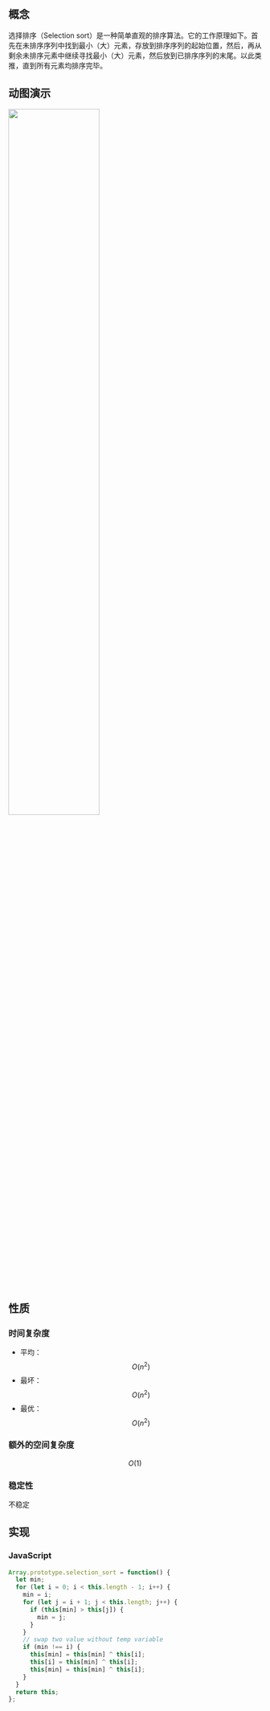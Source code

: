 ## 概念
选择排序（Selection sort）是一种简单直观的排序算法。它的工作原理如下。首先在未排序序列中找到最小（大）元素，存放到排序序列的起始位置，然后，再从剩余未排序元素中继续寻找最小（大）元素，然后放到已排序序列的末尾。以此类推，直到所有元素均排序完毕。

## 动图演示
<img src="/img/selectionSort.gif" width = "60%" height = "60%" align=center />

## 性质
### 时间复杂度
- 平均：$$O(n^2)$$
- 最坏：$$O(n^2)$$
- 最优：$$O(n^2)$$
### 额外的空间复杂度
$$O(1)$$
### 稳定性
不稳定

## 实现
### JavaScript
```js
Array.prototype.selection_sort = function() {
  let min;
  for (let i = 0; i < this.length - 1; i++) {
    min = i;
    for (let j = i + 1; j < this.length; j++) {
      if (this[min] > this[j]) {
        min = j;
      }
    }
    // swap two value without temp variable
    if (min !== i) {
      this[min] = this[min] ^ this[i];
      this[i] = this[min] ^ this[i];
      this[min] = this[min] ^ this[i];
    }
  }
  return this;
};
```